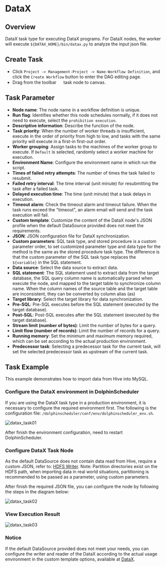 # DataX

## Overview

DataX task type for executing DataX programs. For DataX nodes, the worker will execute `${DATAX_HOME}/bin/datax.py` to analyze the input json file.

## Create Task

- Click `Project -> Management-Project -> Name-Workflow Definition`, and click the `Create Workflow` button to enter the DAG editing page.
- Drag from the toolbar <img src="/img/tasks/icons/datax.png" width="15"/> task node to canvas.

## Task Parameter

- **Node name**: The node name in a workflow definition is unique.
- **Run flag**: Identifies whether this node schedules normally, if it does not need to execute, select the `prohibition execution`.
- **Descriptive information**: Describe the function of the node.
- **Task priority**: When the number of worker threads is insufficient, execute in the order of priority from high to low, and tasks with the same priority will execute in a first-in first-out order.
- **Worker grouping**: Assign tasks to the machines of the worker group to execute. If `Default` is selected, randomly select a worker machine for execution.
- **Environment Name**: Configure the environment name in which run the script.
- **Times of failed retry attempts**: The number of times the task failed to resubmit.
- **Failed retry interval**: The time interval (unit minute) for resubmitting the task after a failed task.
- **Delayed execution time**: The time (unit minute) that a task delays in execution.
- **Timeout alarm**: Check the timeout alarm and timeout failure. When the task runs exceed the "timeout", an alarm email will send and the task execution will fail.
- **Custom template**: Customize the content of the DataX node's JSON profile when the default DataSource provided does not meet the requirements.
- **JSON**: JSON configuration file for DataX synchronization.
- **Custom parameters**: SQL task type, and stored procedure is a custom parameter order, to set customized parameter type and data type for the method is the same as the stored procedure task type. The difference is that the custom parameter of the SQL task type replaces the `${variable}` in the SQL statement.
- **Data source**: Select the data source to extract data.
- **SQL statement**: The SQL statement used to extract data from the target database, the SQL query column name is automatically parsed when execute the node, and mapped to the target table to synchronize column name. When the column names of the source table and the target table are inconsistent, they can be converted by column alias (as)
- **Target library**: Select the target library for data synchronization.
- **Pre-SQL**: Pre-SQL executes before the SQL statement (executed by the target database).
- **Post-SQL**: Post-SQL executes after the SQL statement (executed by the target database).
- **Stream limit (number of bytes)**: Limit the number of bytes for a query.
- **Limit flow (number of records)**: Limit the number of records for a query.
- **Running memory**: Set the minimum and maximum memory required, which can be set according to the actual production environment.
- **Predecessor task**: Selecting a predecessor task for the current task, will set the selected predecessor task as upstream of the current task.

## Task Example

This example demonstrates how to import data from Hive into MySQL.

### Configure the DataX environment in DolphinScheduler

If you are using the DataX task type in a production environment, it is necessary to configure the required environment first. The following is the configuration file: `/dolphinscheduler/conf/env/dolphinscheduler_env.sh`.

![datax_task01](/img/tasks/demo/datax_task01.png)

After finish the environment configuration, need to restart DolphinScheduler.

### Configure DataX Task Node

As the default DataSource does not contain data read from Hive, require a custom JSON, refer to: [HDFS Writer](https://github.com/alibaba/DataX/blob/master/hdfswriter/doc/hdfswriter.md). Note: Partition directories exist on the HDFS path, when importing data in real world situations, partitioning is recommended to be passed as a parameter, using custom parameters.

After finish the required JSON file, you can configure the node by following the steps in the diagram below:

![datax_task02](/img/tasks/demo/datax_task02.png)

### View Execution Result

![datax_task03](/img/tasks/demo/datax_task03.png)

### Notice

If the default DataSource provided does not meet your needs, you can configure the writer and reader of the DataX according to the actual usage environment in the custom template options, available at [DataX](https://github.com/alibaba/DataX).

